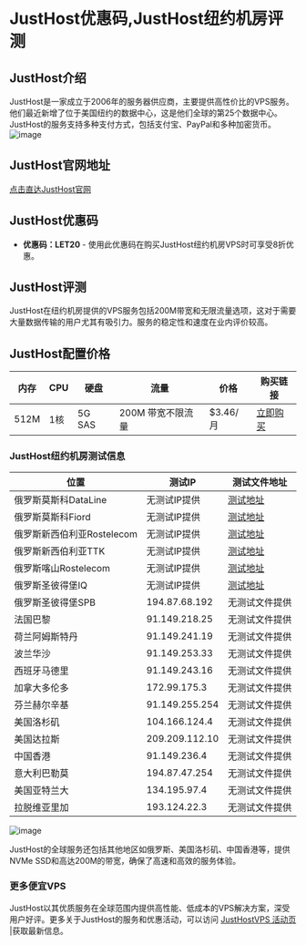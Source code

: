 # JustHost优惠码,JustHost纽约机房评测

## JustHost介绍
JustHost是一家成立于2006年的服务器供应商，主要提供高性价比的VPS服务。他们最近新增了位于美国纽约的数据中心，这是他们全球的第25个数据中心。JustHost的服务支持多种支付方式，包括支付宝、PayPal和多种加密货币。
![image](https://github.com/yingbangbnag/youhuima/assets/157681657/24618134-cb59-4e80-8982-224a71b34b79)

## JustHost官网地址
[点击直达JustHost官网](https://justhost.asia/?ref=1963922)

## JustHost优惠码
- **优惠码：LET20** - 使用此优惠码在购买JustHost纽约机房VPS时可享受8折优惠。

## JustHost评测
JustHost在纽约机房提供的VPS服务包括200M带宽和无限流量选项，这对于需要大量数据传输的用户尤其有吸引力。服务的稳定性和速度在业内评价较高。

## JustHost配置价格

| 内存  | CPU | 硬盘  | 流量          | 价格           | 购买链接                                                |
|-------|-----|-------|---------------|----------------|---------------------------------------------------------|
| 512M  | 1核 | 5G SAS| 200M 带宽不限流量 | $3.46/月 | [立即购买](https://justhost.asia/services/vps/?ref=196392) |

### JustHost纽约机房测试信息

| 位置                 | 测试IP        | 测试文件地址                            |
|---------------------|---------------|----------------------------------------|
| 俄罗斯莫斯科DataLine  | 无测试IP提供  | [测试地址](https://lg.justhost.ru)      |
| 俄罗斯莫斯科Fiord    | 无测试IP提供  | [测试地址](https://lg-prgrs.justhost.ru) |
| 俄罗斯新西伯利亚Rostelecom | 无测试IP提供 | [测试地址](https://lg-adman.justhost.ru) |
| 俄罗斯新西伯利亚TTK  | 无测试IP提供  | [测试地址](https://lg-nskttk.justhost.ru)|
| 俄罗斯喀山Rostelecom | 无测试IP提供  | [测试地址](https://lg-rtcom.justhost.ru) |
| 俄罗斯圣彼得堡IQ     | 无测试IP提供  | [测试地址](https://lg-iqdata.justhost.ru)|
| 俄罗斯圣彼得堡SPB    | 194.87.68.192 | 无测试文件提供                          |
| 法国巴黎             | 91.149.218.25 | 无测试文件提供                          |
| 荷兰阿姆斯特丹       | 91.149.241.19 | 无测试文件提供                          |
| 波兰华沙             | 91.149.253.33 | 无测试文件提供                          |
| 西班牙马德里         | 91.149.243.16 | 无测试文件提供                          |
| 加拿大多伦多         | 172.99.175.3  | 无测试文件提供                          |
| 芬兰赫尔辛基         | 91.149.255.254| 无测试文件提供                          |
| 美国洛杉矶           | 104.166.124.4 | 无测试文件提供                          |
| 美国达拉斯           | 209.209.112.10| 无测试文件提供                          |
| 中国香港             | 91.149.236.4  | 无测试文件提供                          |
| 意大利巴勒莫         | 194.87.47.254 | 无测试文件提供                          |
| 美国亚特兰大         | 134.195.97.4  | 无测试文件提供                          |
| 拉脱维亚里加         | 193.124.22.3  | 无测试文件提供                          |


![image](https://github.com/yingbangbnag/youhuima/assets/157681657/a18f34b0-54d5-440e-8338-843b3fd5ef79)


JustHost的全球服务还包括其他地区如俄罗斯、美国洛杉矶、中国香港等，提供NVMe SSD和高达200M的带宽，确保了高速和高效的服务体验。


### 更多便宜VPS
JustHost以其优质服务在全球范围内提供高性能、低成本的VPS解决方案，深受用户好评。更多关于JustHost的服务和优惠活动，可以访问 [ JustHostVPS 活动页](https://justhost.asia/services/vps/?ref=196392) |获取最新信息。








